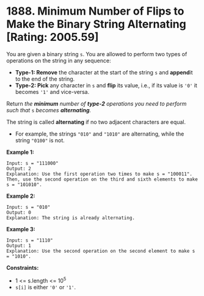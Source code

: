 # 1888. Minimum Number of Flips to Make the Binary String Alternating [Rating: 2005.59]

You are given a binary string `s`. You are allowed to perform two types of operations on the string in any sequence:

- **Type-1: Remove** the character at the start of the string `s` and **append**it to the end of the string.
- **Type-2: Pick** any character in `s` and **flip** its value, i.e., if its value is `'0'` it becomes `'1'` and vice-versa.

Return *the **minimum** number of **type-2** operations you need to perform* *such that* `s` *becomes **alternating**.*

The string is called **alternating** if no two adjacent characters are equal.

- For example, the strings `"010"` and `"1010"` are alternating, while the string `"0100"` is not.

 

**Example 1:**

```
Input: s = "111000"
Output: 2
Explanation: Use the first operation two times to make s = "100011".
Then, use the second operation on the third and sixth elements to make s = "101010".
```

**Example 2:**

```
Input: s = "010"
Output: 0
Explanation: The string is already alternating.
```

**Example 3:**

```
Input: s = "1110"
Output: 1
Explanation: Use the second operation on the second element to make s = "1010".
```

 

**Constraints:**

- 1 <= s.length <= 10<sup>5</sup>
- `s[i]` is either `'0'` or `'1'`.